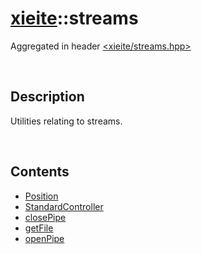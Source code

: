 # [xieite](./xieite.md)\:\:streams
Aggregated in header [<xieite/streams.hpp>](../include/xieite/streams.hpp)

&nbsp;

## Description
Utilities relating to streams.

&nbsp;

## Contents
- [Position](./streams/Position.md)
- [StandardController](./streams/StandardController.md)
- [closePipe](./streams/closePipe.md)
- [getFile](./streams/getFile.md)
- [openPipe](./streams/openPipe.md)
